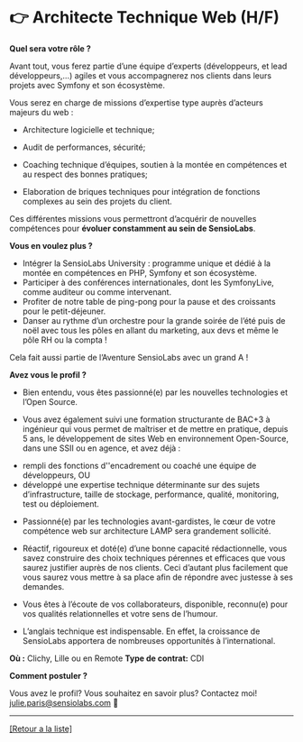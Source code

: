 # 👉 Architecte Technique Web (H/F)


**Quel sera votre rôle ?** 

Avant tout, vous ferez partie d’une équipe d’experts (développeurs, et lead développeurs,…) agiles et vous accompagnerez nos clients dans leurs projets avec Symfony et son écosystème.

Vous serez en charge de missions d’expertise type auprès d’acteurs majeurs du web :

* Architecture logicielle et technique;

* Audit de performances, sécurité;

* Coaching technique d’équipes, soutien à la montée en compétences et au respect des bonnes pratiques;

* Elaboration de briques techniques pour intégration de fonctions complexes au sein des projets du client.

Ces différentes missions vous permettront d’acquérir de nouvelles compétences pour **évoluer constamment au sein de SensioLabs**.

**Vous en voulez plus ?**

* Intégrer la SensioLabs University : programme unique et dédié à la montée en compétences en PHP, Symfony et son écosystème.
* Participer à des conférences internationales, dont les SymfonyLive, comme auditeur ou comme intervenant.
* Profiter de notre table de ping-pong pour la pause et des croissants pour le petit-déjeuner.
* Danser au rythme d’un orchestre pour la grande soirée de l’été puis de noël avec tous les pôles en allant du marketing, aux devs et même le pôle RH ou la compta !

Cela fait aussi partie de l’Aventure SensioLabs avec un grand A !

**Avez vous le profil ?**

* Bien entendu, vous êtes passionné(e) par les nouvelles technologies et l’Open Source.

* Vous avez également suivi une formation structurante de BAC+3 à ingénieur qui vous permet de maîtriser et de mettre en pratique, depuis 5 ans, le développement de sites Web en environnement Open-Source, dans une SSII ou en agence, et avez déjà :
 - rempli des fonctions d''encadrement ou coaché une équipe de développeurs,
OU
 - développé une expertise technique déterminante sur des sujets d’infrastructure, taille de stockage, performance, qualité, monitoring, test ou déploiement.

* Passionné(e) par les technologies avant-gardistes, le cœur de votre compétence web sur architecture LAMP sera grandement sollicité.

* Réactif, rigoureux et doté(e) d’une bonne capacité rédactionnelle, vous savez construire des choix techniques pérennes et efficaces que vous saurez justifier auprès de nos clients. Ceci d’autant plus facilement que vous saurez vous mettre à sa place afin de répondre avec justesse à ses demandes.

* Vous êtes à l’écoute de vos collaborateurs, disponible, reconnu(e) pour vos qualités relationnelles et votre sens de l’humour.

* L’anglais technique est indispensable. En effet, la croissance de SensioLabs apportera de nombreuses opportunités à l’international.


**Où :** Clichy, Lille ou en Remote
**Type de contrat:** CDI


**Comment postuler ?**

Vous avez le profil? Vous souhaitez en savoir plus? Contactez moi! julie.paris@sensiolabs.com 📧

----
<a href="https://github.com/jparisSensio/job-board-symfony/blob/master/README.md">[Retour a la liste]</a>
